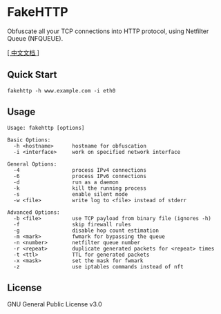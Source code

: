 # FakeHTTP

Obfuscate all your TCP connections into HTTP protocol, using Netfilter Queue (NFQUEUE).

[[ 中文文档 ]](https://github.com/MikeWang000000/FakeHTTP/wiki)


## Quick Start

```
fakehttp -h www.example.com -i eth0
```


## Usage

```
Usage: fakehttp [options]

Basic Options:
  -h <hostname>      hostname for obfuscation
  -i <interface>     work on specified network interface

General Options:
  -4                 process IPv4 connections
  -6                 process IPv6 connections
  -d                 run as a daemon
  -k                 kill the running process
  -s                 enable silent mode
  -w <file>          write log to <file> instead of stderr

Advanced Options:
  -b <file>          use TCP payload from binary file (ignores -h)
  -f                 skip firewall rules
  -g                 disable hop count estimation
  -m <mark>          fwmark for bypassing the queue
  -n <number>        netfilter queue number
  -r <repeat>        duplicate generated packets for <repeat> times
  -t <ttl>           TTL for generated packets
  -x <mask>          set the mask for fwmark
  -z                 use iptables commands instead of nft

```


## License

GNU General Public License v3.0
